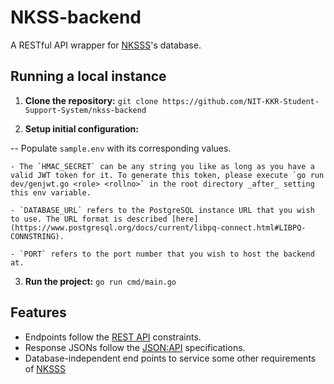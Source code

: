 # NKSS-backend

A RESTful API wrapper for [NKSSS](https://github.com/NIT-KKR-Student-Support-System "NIT-KKR Student Support System")'s database.

## Running a local instance

1. **Clone the repository:** `git clone https://github.com/NIT-KKR-Student-Support-System/nkss-backend`

2. **Setup initial configuration:**

-- Populate `sample.env` with its corresponding values.

    - The `HMAC_SECRET` can be any string you like as long as you have a valid JWT token for it. To generate this token, please execute `go run dev/genjwt.go <role> <rollno>` in the root directory _after_ setting this env variable.

    - `DATABASE_URL` refers to the PostgreSQL instance URL that you wish to use. The URL format is described [here](https://www.postgresql.org/docs/current/libpq-connect.html#LIBPQ-CONNSTRING).

    - `PORT` refers to the port number that you wish to host the backend at.

3. **Run the project:** `go run cmd/main.go`

## Features

- Endpoints follow the [REST API](https://restfulapi.net/) constraints.
- Response JSONs follow the [JSON:API](https://jsonapi.org) specifications.
- Database-independent end points to service some other requirements of [NKSSS](https://github.com/NIT-KKR-Student-Support-System "NIT-KKR Student Support System")
